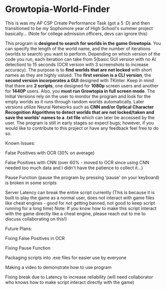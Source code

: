 # Growtopia-World-Finder
This is was my AP CSP Create Performance Task (got a 5 :D) and then transitioned to be my Sophomore year of High School's summer project basically... (Note for college admission officers, devs can ignore this)

This program is **designed to search for worlds in the game Growtopia**. You can specify the length of the world name, and the number of iterations (worlds to search) you want to perform. 
Depending on which version of the code you run, each iteration can take from 5(basic GUI version with no AI detection) to 15 seconds (OCR version with 3 screenshots to increase accuracy). 
The purpose is to **find worlds that are not locked** with short names as they are highly valued.
The **first version is a CLI version**, the **second version incorporates a GUI** designed with TKinter. 
Keep in mind that there are **2 scripts**, one designed for **1080p** screen users and another for **1440P** users. Also, you **must run Growtopia in full screen mode**.
The Initial Versions rely on the user to monitor the program and look for the empty worlds as it runs through random worlds automatically.
Later versions utilize Neural Networks such as **CNN and/or Optical Character Recognition Algorithms to detect worlds that are not locked/taken and save the worlds' names to a .txt file** which can later be accessed by the user.
The program is still in early stages so expect bugs; however, if you would like to contribute to this project or have any feedback feel free to do so.

Known Issues:

False Positives with OCR (30% on average)

False Positives with CNN (over 60% - moved to OCR since using CNN needed too much data and I didn't have the patience to collect it...)

Pause Function (pause the program by pressing 'pause' on your keyboard) is broken in some scripts

Server Latency can break the entire script currently (This is because it is built to play the game as a normal user, does not interact with game files like cheat engines - good for not getting banned, not good to keep script running for a long time) Note: If you know how to make this script interact with the game directly like a cheat engine, please reach out to me to discuss collaborating on this!)

Future Plans:

Fixing False Positives in OCR

Fixing Pause Function

Packaging scripts into .exe files for easier use by everyone

Making a video to demonstrate how to use program

Fixing break due to Latency to increase reliability (will need collaborator who knows how to make script interact directly with the game)
